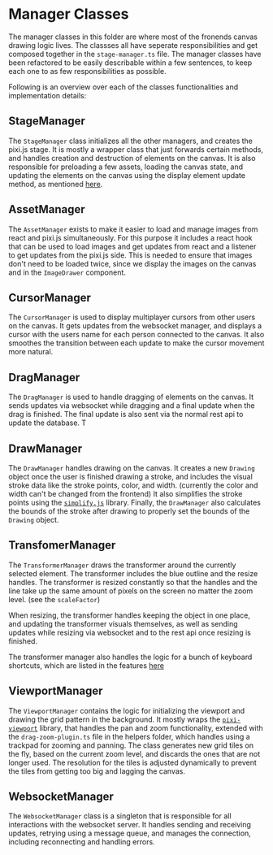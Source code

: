 # Manager Classes

The manager classes in this folder are where most of the fronends canvas drawing logic lives.
The classses all have seperate responsibilities and get composed together in the `stage-manager.ts` file.
The manager classes have been refactored to be easily describable within a few sentences, to keep each one to
as few responsibilities as possible.

Following is an overview over each of the classes functionalities and implementation details:

## StageManager

The `StageManager` class initializes all the other managers, and creates the pixi.js stage.
It is mostly a wrapper class that just forwards certain methods, and handles creation and destruction of elements on the canvas.
It is also responsible for preloading a few assets, loading the canvas state, and updating the elements on the canvas using
the display element update method, as mentioned [here](/apps/web/components/canvas/objects/#displayelement).

## AssetManager

The `AssetManager` exists to make it easier to load and manage images from react and pixi.js simultaneously.
For this purpose it includes a react hook that can be used to load images and get updates from react
and a listener to get updates from the pixi.js side. This is needed to ensure that images don't need to be loaded twice,
since we display the images on the canvas and in the `ImageDrawer` component.

## CursorManager

The `CursorManager` is used to display multiplayer cursors from other users on the canvas.
It gets updates from the websocket manager, and displays a cursor with the users name for each person connected to the canvas.
It also smoothes the transition between each update to make the cursor movement more natural.

## DragManager

The `DragManager` is used to handle dragging of elements on the canvas.
It sends updates via websocket while dragging and a final update
when the drag is finished. The final update is also sent via the normal rest api to update the database.
T

## DrawManager

The `DrawManager` handles drawing on the canvas. It creates a new `Drawing` object once the user is finished drawing a stroke,
and includes the visual stroke data like the stroke points, color, and width. (currently the color and width can't be changed from the frontend)
It also simplifies the stroke points using the [`simplify.js`](https://mourner.github.io/simplify-js/) library.
Finally, the `DrawManager` also calculates the bounds of the stroke after drawing to properly set the bounds of the `Drawing` object.

## TransfomerManager

The `TransformerManager` draws the transformer around the currently selected element.
The transformer includes the blue outline and the resize handles. The transformer is resized constantly so that
the handles and the line take up the same amount of pixels on the screen no matter the zoom level. (see the `scaleFactor`)

When resizing, the transformer handles keeping the object in one place, and updating the transformer visuals themselves,
as well as sending updates while resizing via websocket and to the rest api once resizing is finished.

The transformer manager also handles the logic for a bunch of keyboard shortcuts, which are listed in the features [here](/docs/features.md#resizing)

## ViewportManager

The `ViewportManager` contains the logic for initializing the viewport and drawing the grid pattern in the background.
It mostly wraps the [`pixi-viewport`](https://github.com/pixijs-userland/pixi-viewport) library, that handles the pan and zoom functionality,
extended with the `drag-zoom-plugin.ts` file in the helpers folder, which handles using a trackpad for zooming and panning.
The class generates new grid tiles on the fly, based on the current zoom level, and discards the ones that are not longer used.
The resolution for  the tiles is adjusted dynamically to prevent the tiles from getting too big and lagging the canvas.

## WebsocketManager

The `WebsocketManager` class is a singleton that is responsible for all interactions with the websocket server.
It handles sending and receiving updates, retrying using a message queue, and manages
the connection, including reconnecting and handling errors.
